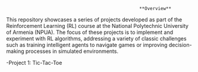                                                       **Overview**
This repository showcases a series of projects developed as part of the Reinforcement Learning (RL) course at the National Polytechnic University of Armenia (NPUA). The focus of these projects is to implement and experiment with RL algorithms, addressing a variety of classic challenges such as training intelligent agents to navigate games or improving decision-making processes in simulated environments.


-Project 1: Tic-Tac-Toe
